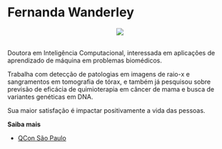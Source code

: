 # Fernanda Wanderley

<center>
<img src="https://introducao-a-python-pyladies-brasil.netlify.app/assets/fernanda_wanderley.jpg" style="max-width:300px;">
</center>
<br>

Doutora em Inteligência Computacional, interessada em aplicações de aprendizado de máquina em problemas biomédicos.

Trabalha com detecção de patologias em imagens de raio-x e sangramentos em tomografia de tórax, e também já pesquisou sobre previsão de eficácia de quimioterapia em câncer de mama e busca de variantes genéticas em DNA.

Sua maior satisfação é impactar positivamente a vida das pessoas.

**Saiba mais**

- [QCon São Paulo](https://qconsp.com/speakers/fernanda-wanderley)